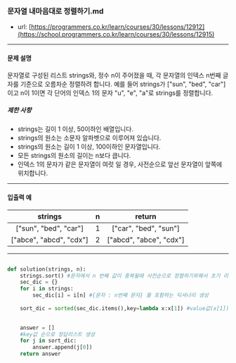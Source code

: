 ### 문자열 내마음대로 정렬하기.md

 - url: [https://programmers.co.kr/learn/courses/30/lessons/12912](https://school.programmers.co.kr/learn/courses/30/lessons/12915)
 
 --------
 
#### 문제 설명
문자열로 구성된 리스트 strings와, 정수 n이 주어졌을 때, 각 문자열의 인덱스 n번째 글자를 기준으로 오름차순 정렬하려 합니다. 예를 들어 strings가 ["sun", "bed", "car"]이고 n이 1이면 각 단어의 인덱스 1의 문자 "u", "e", "a"로 strings를 정렬합니다.
##### 제한 사항
 - strings는 길이 1 이상, 50이하인 배열입니다.
 - strings의 원소는 소문자 알파벳으로 이루어져 있습니다.
 - strings의 원소는 길이 1 이상, 100이하인 문자열입니다.
 - 모든 strings의 원소의 길이는 n보다 큽니다.
 - 인덱스 1의 문자가 같은 문자열이 여럿 일 경우, 사전순으로 앞선 문자열이 앞쪽에 위치합니다.
 
--------
 
#### 입출력 예
|strings|n|return|
|:---:|:---:|:---:|
|["sun", "bed", "car"]|1|["car", "bed", "sun"]|
|["abce", "abcd", "cdx"]|2|["abcd", "abce", "cdx"]|
 
--------

```python

def solution(strings, n):
    strings.sort() #문자에서 n 번째 값이 중복될때 사전순으로 정렬하기위해서 초기 리스트 사전순으로 정렬
    sec_dic = {}  
    for i in strings:
        sec_dic[i] = i[n] #{문자 : n번째 문자} 를 포함하는 딕셔너리 생성
        
    sort_dic = sorted(sec_dic.items(),key=lambda x:x[1]) #value값(x[1]) 을 기준으로 key,value 정렬
    

    answer = []
    #key값 순으로 정답리스트 생성
    for j in sort_dic:  
        answer.append(j[0])
    return answer

```
